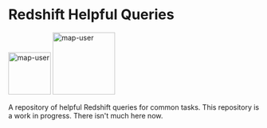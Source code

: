 # Redshift Helpful Queries

<img width="85" alt="map-user" src="https://img.shields.io/badge/views-016-green"> <img width="125" alt="map-user" src="https://img.shields.io/badge/unique visits-003-green">

A repository of helpful Redshift queries for common tasks. This repository is a work in progress. There isn't much here now.
